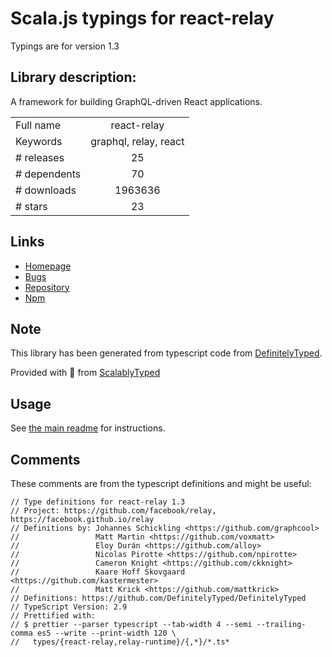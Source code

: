 
# Scala.js typings for react-relay

Typings are for version 1.3

## Library description:
A framework for building GraphQL-driven React applications.

|                    |                 |
| ------------------ | :-------------: |
| Full name          | react-relay |
| Keywords           | graphql, relay, react |
| # releases         | 25 |
| # dependents       | 70 |
| # downloads        | 1963636 |
| # stars            | 23 |

## Links
- [Homepage](https://facebook.github.io/relay/)
- [Bugs](https://github.com/facebook/relay/issues)
- [Repository](https://github.com/facebook/relay)
- [Npm](https://www.npmjs.com/package/react-relay)
    


## Note
This library has been generated from typescript code from [DefinitelyTyped](https://definitelytyped.org).

Provided with :purple_heart: from [ScalablyTyped](https://github.com/oyvindberg/ScalablyTyped)

## Usage
See [the main readme](../../readme.md) for instructions.

## Comments

These comments are from the typescript definitions and might be useful:
```
// Type definitions for react-relay 1.3
// Project: https://github.com/facebook/relay, https://facebook.github.io/relay
// Definitions by: Johannes Schickling <https://github.com/graphcool>
//                 Matt Martin <https://github.com/voxmatt>
//                 Eloy Durán <https://github.com/alloy>
//                 Nicolas Pirotte <https://github.com/npirotte>
//                 Cameron Knight <https://github.com/ckknight>
//                 Kaare Hoff Skovgaard <https://github.com/kastermester>
//                 Matt Krick <https://github.com/mattkrick>
// Definitions: https://github.com/DefinitelyTyped/DefinitelyTyped
// TypeScript Version: 2.9
// Prettified with:
// $ prettier --parser typescript --tab-width 4 --semi --trailing-comma es5 --write --print-width 120 \
//   types/{react-relay,relay-runtime}/{,*}/*.ts*

```

